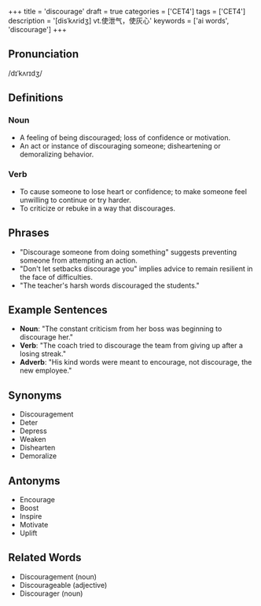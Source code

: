 +++
title = 'discourage'
draft = true
categories = ['CET4']
tags = ['CET4']
description = '[disˈkʌridʒ] vt.使泄气，使灰心'
keywords = ['ai words', 'discourage']
+++

## Pronunciation
/dɪˈkʌrɪdʒ/

## Definitions
### Noun
- A feeling of being discouraged; loss of confidence or motivation.
- An act or instance of discouraging someone; disheartening or demoralizing behavior.

### Verb
- To cause someone to lose heart or confidence; to make someone feel unwilling to continue or try harder.
- To criticize or rebuke in a way that discourages.

## Phrases
- "Discourage someone from doing something" suggests preventing someone from attempting an action.
- "Don't let setbacks discourage you" implies advice to remain resilient in the face of difficulties.
- "The teacher's harsh words discouraged the students."

## Example Sentences
- **Noun**: "The constant criticism from her boss was beginning to discourage her."
- **Verb**: "The coach tried to discourage the team from giving up after a losing streak."
- **Adverb**: "His kind words were meant to encourage, not discourage, the new employee."

## Synonyms
- Discouragement
- Deter
- Depress
- Weaken
- Dishearten
- Demoralize

## Antonyms
- Encourage
- Boost
- Inspire
- Motivate
- Uplift

## Related Words
- Discouragement (noun)
- Discourageable (adjective)
- Discourager (noun)
